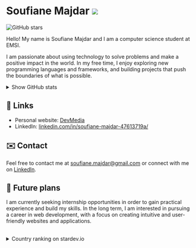 <h1>Soufiane Majdar <img src="https://img.icons8.com/external-tal-revivo-filled-tal-revivo/24/null/external-github-a-web-based-hosting-service-for-version-control-logo-filled-tal-revivo.png"/></h1>

<p><img src="https://img.shields.io/github/stars/Soufiane-Majdar?style=social" alt="GitHub stars"></p>

<p>Hello! My name is Soufiane Majdar and I am a computer science student at EMSI.</p>

<p>I am passionate about using technology to solve problems and make a positive impact in the world. In my free time, I enjoy exploring new programming languages and frameworks, and building projects that push the boundaries of what is possible.</p>


<details>
<summary>Show  GitHub stats</summary>

[![Anurag's GitHub stats](https://github-readme-stats.vercel.app/api?username=Soufiane-Majdar)](https://github.com/anuraghazra/github-readme-stats)

</details>




<h2>🔗 Links</h2>

<ul>
  <li>Personal website: <a href="https://devmedia.up.railway.app" target="_new">DevMedia</a></li>
  <li>LinkedIn: <a href="https://www.linkedin.com/in/soufiane-majdar-47613719a/" target="_new">linkedin.com/in/soufiane-majdar-47613719a/</a></li>
</ul>


<h2>✉️ Contact</h2>
<p>Feel free to contact me at <a href="mailto:soufiane.majdar@gmail.com" target="_new">soufiane.majdar@gmail.com</a> or connect with me on <a href="https://www.linkedin.com/in/soufiane-majdar-47613719a/" target="_new">LinkedIn</a>.</p>

<h2>📅 Future plans</h2>
<p>I am currently seeking internship opportunities in order to gain practical experience and build my skills. In the long term, I am interested in pursuing a career in web development, with a focus on creating intuitive and user-friendly websites and applications.</p>



<br>

<details>
<summary>Country ranking on stardev.io</summary>

  [![Check out Soufiane-Majdar's profile on stardev.io](https://stardev.io/developers/Soufiane-Majdar/badge/languages/country.svg)](https://stardev.io/developers/Soufiane-Majdar)

</details>
